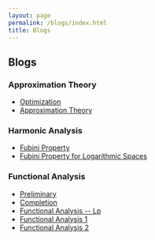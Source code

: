 ```yaml
---
layout: page
permalink: /blogs/index.html
title: Blogs
---
```


## Blogs 

### Approximation Theory

- [Optimization](https://Yuze-Zhao.github.io/blogs/optimization)<br>
- [Approximation Theory](https://Yuze-Zhao.github.io/blogs/approximationtheory)<br>

### Harmonic Analysis

- [Fubini Property](https://Yuze-Zhao.github.io/blogs/Fubini)<br>
- [Fubini Property for Logarithmic Spaces](https://Yuze-Zhao.github.io/blogs/FubiniLog)<br>

### Functional Analysis

- [Preliminary](https://Yuze-Zhao.github.io/blogs/afPre)<br>
- [Completion](https://Yuze-Zhao.github.io/blogs/completion)<br>
- [Functional Analysis -- Lp](https://Yuze-Zhao.github.io/blogs/faLp)<br>
- [Functional Analysis 1](https://Yuze-Zhao.github.io/blogs/fa11.13)<br>
- [Functional Analysis 2](https://Yuze-Zhao.github.io/blogs/fa11.15)<br>

